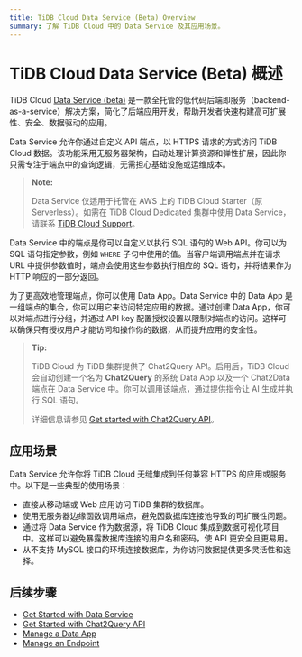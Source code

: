 ```yaml
---
title: TiDB Cloud Data Service (Beta) Overview
summary: 了解 TiDB Cloud 中的 Data Service 及其应用场景。
---
```


# TiDB Cloud Data Service (Beta) 概述

TiDB Cloud [Data Service (beta)](https://tidbcloud.com/project/data-service) 是一款全托管的低代码后端即服务（backend-as-a-service）解决方案，简化了后端应用开发，帮助开发者快速构建高可扩展性、安全、数据驱动的应用。

Data Service 允许你通过自定义 API 端点，以 HTTPS 请求的方式访问 TiDB Cloud 数据。该功能采用无服务器架构，自动处理计算资源和弹性扩展，因此你只需专注于端点中的查询逻辑，无需担心基础设施或运维成本。

> **Note:**
>
> Data Service 仅适用于托管在 AWS 上的 TiDB Cloud Starter（原 Serverless）。如需在 TiDB Cloud Dedicated 集群中使用 Data Service，请联系 [TiDB Cloud Support](/tidb-cloud/tidb-cloud-support.md)。

Data Service 中的端点是你可以自定义以执行 SQL 语句的 Web API。你可以为 SQL 语句指定参数，例如 `WHERE` 子句中使用的值。当客户端调用端点并在请求 URL 中提供参数值时，端点会使用这些参数执行相应的 SQL 语句，并将结果作为 HTTP 响应的一部分返回。

为了更高效地管理端点，你可以使用 Data App。Data Service 中的 Data App 是一组端点的集合，你可以用它来访问特定应用的数据。通过创建 Data App，你可以对端点进行分组，并通过 API key 配置授权设置以限制对端点的访问。这样可以确保只有授权用户才能访问和操作你的数据，从而提升应用的安全性。

> **Tip:**
>
> TiDB Cloud 为 TiDB 集群提供了 Chat2Query API。启用后，TiDB Cloud 会自动创建一个名为 **Chat2Query** 的系统 Data App 以及一个 Chat2Data 端点在 Data Service 中。你可以调用该端点，通过提供指令让 AI 生成并执行 SQL 语句。
>
> 详细信息请参见 [Get started with Chat2Query API](/tidb-cloud/use-chat2query-api.md)。

## 应用场景

Data Service 允许你将 TiDB Cloud 无缝集成到任何兼容 HTTPS 的应用或服务中。以下是一些典型的使用场景：

- 直接从移动端或 Web 应用访问 TiDB 集群的数据库。
- 使用无服务器边缘函数调用端点，避免因数据库连接池导致的可扩展性问题。
- 通过将 Data Service 作为数据源，将 TiDB Cloud 集成到数据可视化项目中。这样可以避免暴露数据库连接的用户名和密码，使 API 更安全且更易用。
- 从不支持 MySQL 接口的环境连接数据库，为你访问数据提供更多灵活性和选择。

## 后续步骤

- [Get Started with Data Service](/tidb-cloud/data-service-get-started.md)
- [Get Started with Chat2Query API](/tidb-cloud/use-chat2query-api.md)
- [Manage a Data App](/tidb-cloud/data-service-manage-data-app.md)
- [Manage an Endpoint](/tidb-cloud/data-service-manage-endpoint.md)